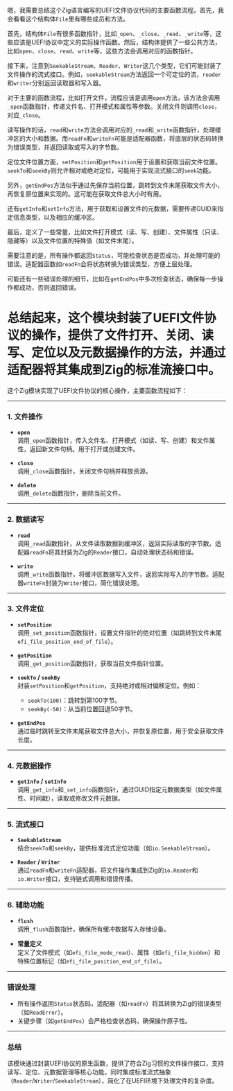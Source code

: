 嗯，我需要总结这个Zig语言编写的UEFI文件协议代码的主要函数流程。首先，我会看看这个结构体`File`里有哪些成员和方法。

首先，结构体`File`有很多函数指针，比如`_open`、`_close`、`_read`、`_write`等，这些应该是UEFI协议中定义的实际操作函数。然后，结构体提供了一些公共方法，比如`open`、`close`、`read`、`write`等，这些方法会调用对应的函数指针。

接下来，注意到`SeekableStream`、`Reader`、`Writer`这几个类型，它们可能封装了文件操作的流式接口。例如，`seekableStream`方法返回一个可定位的流，`reader`和`writer`分别返回读取器和写入器。

对于主要的函数流程，比如打开文件，流程应该是调用`open`方法，该方法会调用`_open`函数指针，传递文件名、打开模式和属性等参数。关闭文件则调用`close`，对应`_close`。

读写操作的话，`read`和`write`方法会调用对应的`_read`和`_write`函数指针，处理缓冲区的大小和数据。而`readFn`和`writeFn`可能是适配器函数，将底层的状态码转换为错误类型，并返回读取或写入的字节数。

定位文件位置方面，`setPosition`和`getPosition`用于设置和获取当前文件位置。`seekTo`和`seekBy`则允许相对或绝对定位，可能用于实现流式接口的`seek`功能。

另外，`getEndPos`方法似乎通过先保存当前位置，跳转到文件末尾获取文件大小，再恢复原位置来实现的。这可能在获取文件总大小时有用。

还有`getInfo`和`setInfo`方法，用于获取和设置文件的元数据，需要传递GUID来指定信息类型，以及相应的缓冲区。

最后，定义了一些常量，比如文件打开模式（读、写、创建）、文件属性（只读、隐藏等）以及文件位置的特殊值（如文件末尾）。

需要注意的是，所有操作都返回`Status`，可能检查状态是否成功，并处理可能的错误。适配器函数如`readFn`会将状态转换为错误类型，方便上层处理。

可能还有一些错误处理的细节，比如在`getEndPos`中多次检查状态，确保每一步操作都成功，否则返回错误。

总结起来，这个模块封装了UEFI文件协议的操作，提供了文件打开、关闭、读写、定位以及元数据操作的方法，并通过适配器将其集成到Zig的标准流接口中。
================================================
这个Zig模块实现了UEFI文件协议的核心操作，主要函数流程如下：

---

### **1. 文件操作**
- **`open`**  
  调用`_open`函数指针，传入文件名、打开模式（如读、写、创建）和文件属性，返回新文件句柄。用于打开或创建文件。
  
- **`close`**  
  调用`_close`函数指针，关闭文件句柄并释放资源。

- **`delete`**  
  调用`_delete`函数指针，删除当前文件。

---

### **2. 数据读写**
- **`read`**  
  调用`_read`函数指针，从文件读取数据到缓冲区，返回实际读取的字节数。适配器`readFn`将其封装为Zig的`Reader`接口，自动处理状态码和错误。

- **`write`**  
  调用`_write`函数指针，将缓冲区数据写入文件，返回实际写入的字节数。适配器`writeFn`封装为`Writer`接口，简化错误处理。

---

### **3. 文件定位**
- **`setPosition`**  
  调用`_set_position`函数指针，设置文件指针的绝对位置（如跳转到文件末尾`efi_file_position_end_of_file`）。

- **`getPosition`**  
  调用`_get_position`函数指针，获取当前文件指针位置。

- **`seekTo` / `seekBy`**  
  封装`setPosition`和`getPosition`，支持绝对或相对偏移定位。例如：
  - `seekTo(100)`：跳转到第100字节。
  - `seekBy(-50)`：从当前位置回退50字节。

- **`getEndPos`**  
  通过临时跳转至文件末尾获取文件总大小，并恢复原位置，用于安全获取文件长度。

---

### **4. 元数据操作**
- **`getInfo` / `setInfo`**  
  调用`_get_info`和`_set_info`函数指针，通过GUID指定元数据类型（如文件属性、时间戳），读取或修改文件元数据。

---

### **5. 流式接口**
- **`SeekableStream`**  
  结合`seekTo`和`seekBy`，提供标准流式定位功能（如`io.SeekableStream`）。
  
- **`Reader` / `Writer`**  
  通过`readFn`和`writeFn`适配器，将文件操作集成到Zig的`io.Reader`和`io.Writer`接口，支持链式调用和错误传播。

---

### **6. 辅助功能**
- **`flush`**  
  调用`_flush`函数指针，确保所有缓冲数据写入存储设备。
  
- **常量定义**  
  定义了文件模式（如`efi_file_mode_read`）、属性（如`efi_file_hidden`）和特殊位置标记（如`efi_file_position_end_of_file`）。

---

### **错误处理**
- 所有操作返回`Status`状态码，适配器（如`readFn`）将其转换为Zig的错误类型（如`ReadError`）。
- 关键步骤（如`getEndPos`）会严格检查状态码，确保操作原子性。

---

### **总结**
该模块通过封装UEFI协议的原生函数，提供了符合Zig习惯的文件操作接口，支持读写、定位、元数据管理等核心功能，同时集成标准流式抽象（`Reader`/`Writer`/`SeekableStream`），简化了在UEFI环境下处理文件的复杂度。